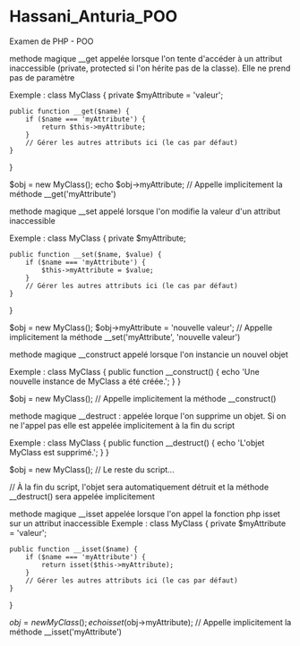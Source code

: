 # Hassani_Anturia_POO
Examen de PHP - POO

methode magique __get appelée lorsque l'on tente d'accéder à un attribut inaccessible (private, protected si l'on hérite pas de la classe). Elle ne prend pas de paramètre

Exemple : 
class MyClass {
    private $myAttribute = 'valeur';

    public function __get($name) {
        if ($name === 'myAttribute') {
            return $this->myAttribute;
        }
        // Gérer les autres attributs ici (le cas par défaut)
    }
}

$obj = new MyClass();
echo $obj->myAttribute; // Appelle implicitement la méthode __get('myAttribute')


methode magique __set appelé lorsque l'on modifie la valeur d'un attribut inaccessible

Exemple : 
class MyClass {
    private $myAttribute;

    public function __set($name, $value) {
        if ($name === 'myAttribute') {
            $this->myAttribute = $value;
        }
        // Gérer les autres attributs ici (le cas par défaut)
    }
}

$obj = new MyClass();
$obj->myAttribute = 'nouvelle valeur'; // Appelle implicitement la méthode __set('myAttribute', 'nouvelle valeur')

methode magique __construct appelé lorsque l'on instancie un nouvel objet

Exemple : 
class MyClass {
    public function __construct() {
        echo 'Une nouvelle instance de MyClass a été créée.';
    }
}

$obj = new MyClass(); // Appelle implicitement la méthode __construct()

methode magique __destruct : appelée lorque l'on supprime un objet. Si on ne l'appel pas elle est appelée implicitement à la fin du script

Exemple : 
class MyClass {
    public function __destruct() {
        echo 'L\'objet MyClass est supprimé.';
    }
}

$obj = new MyClass();
// Le reste du script...

// À la fin du script, l'objet sera automatiquement détruit et la méthode __destruct() sera appelée implicitement


methode magique __isset appelée lorsque l'on appel la fonction php isset sur un attribut inaccessible
Exemple : 
class MyClass {
    private $myAttribute = 'valeur';

    public function __isset($name) {
        if ($name === 'myAttribute') {
            return isset($this->myAttribute);
        }
        // Gérer les autres attributs ici (le cas par défaut)
    }
}

$obj = new MyClass();
echo isset($obj->myAttribute); // Appelle implicitement la méthode __isset('myAttribute')

